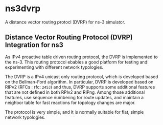 # ns3dvrp
A distance vector routing protocl (DVRP) for ns-3 simulator.

Distance Vector Routing Protocol (DVRP) Integration for ns3
-----------------------------------------------------------
As IPv4 proactive table driven routing protocol, the DVRP is implemented to the ns-3.
This routing protocol ebables a good platform for testing and experimenting with
different network typologies.

The DVRP is a IPv4 unicast only routing protocol, which is developed based on the Bellman-Ford algorithm.
In particular, DVRP is developed based on RIPv2 (RFCs : rfc: `2453`) and thus, DVRP supports some additional features that are not defined in both RPIv2 and RIPng. Among those additional features, use sequence numbering for route updates, and maintain a neighbor table for fast reactions for topology changes are major.

The protocol is very simple, and it is normally suitable for flat, simple network typologies.
